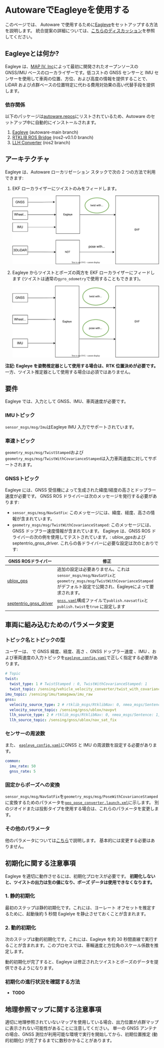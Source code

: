 # AutowareでEagleyeを使用する

このページでは、 Autoware で使用するために[Eagleye](https://github.com/MapIV/eagleye)をセットアップする方法を説明します。
統合提案の詳細については、[こちらのディスカッション](https://github.com/orgs/autowarefoundation/discussions/3257)を参照してください。

## Eagleyeとは何か?

Eagleye は、[MAP IV. Inc](https://map4.jp/)によって最初に開発されたオープンソースの GNSS/IMU ベースのローカライザーです。低コストの GNSS センサーと IMU センサーを使用して車両の位置、方位、および高度の情報を提供することで、LiDAR および点群ベースの位置特定に代わる費用対効果の高い代替手段を提供します。

### 依存関係

以下のパッケージは[autoware.repos](https://github.com/autowarefoundation/autoware/blob/main/autoware.repos)にリストされているため、Autoware のセットアップ中に自動的にインストールされます。

1. [Eagleye](https://github.com/MapIV/eagleye.git) (autoware-main branch)
2. [RTKLIB ROS Bridge](https://github.com/MapIV/rtklib_ros_bridge.git) (ros2-v0.1.0 branch)
3. [LLH Converter](https://github.com/MapIV/llh_converter.git) (ros2 branch)

## アーキテクチャ

Eagleye は、Autoware ローカリゼーション スタックで次の 2 つの方法で利用できます:

1. EKF ローカライザーにツイストのみをフィードします。

   ![Eagleye ツイストの統合](images/eagleye-integration-guide/eagleye_twist.drawio.svg)

2. Eagleye からツイストとポーズの両方を EKF ローカライザーにフィードします (ツイストは通常​​の`gyro_odometry`で使用することもできます)。

   ![Eagleye ポーズ ツイストの統合](images/eagleye-integration-guide/eagleye_pose_twist.drawio.svg)

**注記: Eagleye を姿勢推定器として使用する場合は、RTK 位置決めが必要です。**
一方、ツイスト推定器として使用する場合は必須ではありません。

## 要件

Eagleye では、入力として GNSS、IMU、車両速度が必要です。

### IMUトピック

`sensor_msgs/msg/Imu`はEagleye IMU 入力でサポートされています。

### 車速トピック

`geometry_msgs/msg/TwistStamped`および`geometry_msgs/msg/TwistWithCovarianceStamped`は入力車両速度に対してサポートされます。

### GNSSトピック

Eagleye には、GNSS 受信機によって生成された緯度/経度の高さとドップラー速度が必要です。
GNSS ROS ドライバーは次のメッセージを発行する必要があります:

- `sensor_msgs/msg/NavSatFix`: このメッセージには、緯度、経度、高さの情報が含まれています。
- `geometry_msgs/msg/TwistWithCovarianceStamped`: このメッセージには、GNSS ドップラー速度情報が含まれています。
  <!-- cspell: ignore ublox -->
  Eagleye は、GNSS ROS ドライバーの次の例を使用してテストされています。: ublox_gpsおよびseptentrio_gnss_driver. これらの各ドライバーに必要な設定は次のとおりです:

| GNSS ROSドライバー                                                                              | 修正                                                                                                                                                                     |
| --------------------------------------------------------------------------------------------- | -------------------------------------------------------------------------------------------------------------------------------------------------------------------------------- |
| [ublox_gps](https://github.com/KumarRobotics/ublox/tree/ros2/ublox_gps)                       | 追加の設定は必要ありません。これは`sensor_msgs/msg/NavSatFix`と`geometry_msgs/msg/TwistWithCovarianceStamped`がデフォルト設定で公開され、Eagleyeによって要求されます。      |
| [septentrio_gnss_driver](https://github.com/septentrio-gnss/septentrio_gnss_driver/tree/ros2) | [`gnss.yaml`](https://github.com/septentrio-gnss/septentrio_gnss_driver/blob/ros2/config/gnss.yaml#L90)構成ファイルで`publish.navsatfix`と`publish.twist`を`true` に設定します |

## 車両に組み込むためのパラメータ変更

### トピック名とトピックの型

ユーザーは、 で GNSS 緯度、経度、高さ 、GNSS ドップラー速度 、IMU 、および車両速度の入力トピックを[`eagleye_config.yaml`](https://github.com/MapIV/autoware_launch/blob/3f04a9dd7bc4a4c49d4ec790e3f6b9958ab822da/autoware_launch/config/localization/eagleye_config.param.yaml#L7-L16)で正しく指定する必要があります。

```yaml
# Topic
twist:
  twist_type: 1 # TwistStamped : 0, TwistWithCovarianceStamped: 1
  twist_topic: /sensing/vehicle_velocity_converter/twist_with_covariance
imu_topic: /sensing/imu/tamagawa/imu_raw
gnss:
  velocity_source_type: 2 # rtklib_msgs/RtklibNav: 0, nmea_msgs/Sentence: 1, ublox_msgs/NavPVT: 2, geometry_msgs/TwistWithCovarianceStamped: 3
  velocity_source_topic: /sensing/gnss/ublox/navpvt
  llh_source_type: 2 # rtklib_msgs/RtklibNav: 0, nmea_msgs/Sentence: 1, sensor_msgs/NavSatFix: 2
  llh_source_topic: /sensing/gnss/ublox/nav_sat_fix
```

### センサーの周波数

また、 [`eagleye_config.yaml`](https://github.com/MapIV/autoware_launch/blob/3f04a9dd7bc4a4c49d4ec790e3f6b9958ab822da/autoware_launch/config/localization/eagleye_config.param.yaml#L36)にGNSS と IMU の周波数を設定する必要があります。

```yaml
common:
  imu_rate: 50
  gnss_rate: 5
```

### 固定からポーズへの変換

`sensor_msgs/msg/NavSatFix`を`geometry_msgs/msg/PoseWithCovarianceStamped`に変換するためのパラメータを[`geo_pose_converter.launch.xml`](https://github.com/MapIV/eagleye/blob/autoware-main/eagleye_util/geo_pose_converter/launch/geo_pose_converter.launch.xml)に示します。
別のジオイドまたは投影タイプを使用する場合は、これらのパラメータを変更します。

### その他のパラメータ

他のパラメータについては[こちら](https://github.com/MapIV/eagleye/tree/autoware-main/eagleye_rt/config)で説明します。
基本的には変更する必要はありません。

## 初期化に関する注意事項

Eagleye を適切に動作させるには、初期化プロセスが必要です。 **初期化しないと、ツイストの出力は生の値になり、ポーズ データは使用できなくなります。**

### 1. 静的初期化

最初のステップは静的初期化です。これには、ヨーレート オフセットを推定するために、起動後約 5 秒間 Eaglelye を静止させておくことが含まれます。

### 2. 動的初期化

次のステップは動的初期化です。これには、Eagleye を約 30 秒間直線で実行することが含まれます。このプロセスでは、車輪速度と方位角のスケール係数を推定します。

動的初期化が完了すると、Eagleye は修正されたツイストとポーズのデータ​​を提供できるようになります。

### 初期化の進行状況を確認する方法

- **TODO**

## 地理参照マップに関する注意事項

適切に地理参照されていないマップを使用している場合、出力位置が点群マップに表示されない可能性があることに注意してください。
単一の GNSS アンテナの場合、GNSS 測位が利用可能な環境で実行を開始してから、初期位置推定 (動的初期化) が完了するまでに数秒かかることがあります。
